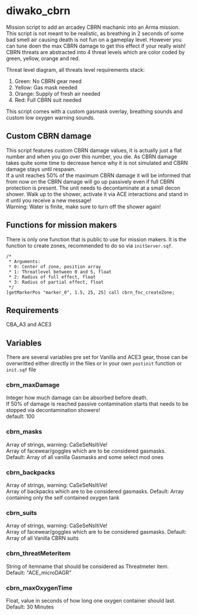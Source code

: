 # diwako_cbrn

Mission script to add an arcadey CBRN machanic into an Arma mission. This script is not meant to be realistic, as breathing in 2 seconds of some bad smell air causing death is not fun on a gameplay level. However you can tune doen the max CBRN damage to get this effect if your really wish!\
CBRN threats are abstracted into 4 threat levels which are color coded by green, yellow, orange and red.

Threat level diagram, all threats level requirements stack:

1. Green: No CBRN gear need
2. Yellow: Gas mask needed
3. Orange: Supply of fresh air needed
4. Red: Full CBRN suit needed

This script comes with a custom gasmask overlay, breathing sounds and custom low oxygen warning sounds.

## Custom CBRN damage

This script features custom CBRN damage values, it is actually just a flat number and when you go over this number, you die. As CBRN damage takes quite some time to decrease hence why it is not simulated and CBRN damage stays until respawn.\
If a unit reaches 50% of the maximum CBRN damage it will be informed that from now on the CBRN damage will go up passively even if full CBRN protection is present. The unit needs to decontaminate at a small decon shower. Walk up to the shower, activate it via ACE interactions and stand in it until you receive a new message!\
Warning: Water is finite, make sure to turn off the shower again!

## Functions for mission makers

There is only one function that is public to use for mission makers. It is the function to create zones, recommended to do so via `initServer.sqf`.

```sqf
/*
 * Arguments:
 * 0: Center of zone, position array
 * 1: Threatlevel between 0 and 5, float
 * 2: Radius of full effect, float
 * 3: Radius of partial effect, float
 */
[getMarkerPos "marker_0", 1.5, 25, 25] call cbrn_fnc_createZone;
```

## Requirements

CBA_A3 and ACE3

## Variables

There are several variables pre set for Vanilla and ACE3 gear, those can be overwritted either directly in the files or in your own `postinit` function or `init.sqf` file

### cbrn_maxDamage

Integer how much damage can be absorbed before death.\
If 50% of damage is reached passive contamination starts that needs to be stopped via decontamination showers!\
default: 100

### cbrn_masks

Array of strings, warning: CaSeSeNsItiVe!\
Array of facewear/goggles which are to be considered gasmasks.\
Default: Array of all vanilla Gasmasks and some select mod ones

### cbrn_backpacks

Array of strings, warning: CaSeSeNsItiVe!\
Array of backpacks which are to be considered gasmasks.
Default: Array containing only the self contained oxygen tank

### cbrn_suits

Array of strings, warning: CaSeSeNsItiVe!\
Array of facewear/goggles which are to be considered gasmasks.
Default: Array of all Vanilla CBRN suits

### cbrn_threatMeteritem

String of itemname that should be considered as Threatmeter item.\
Default: "ACE_microDAGR"

### cbrn_maxOxygenTime

Float, value in seconds of how long one oxygen container should last.\
Default: 30 Minutes
